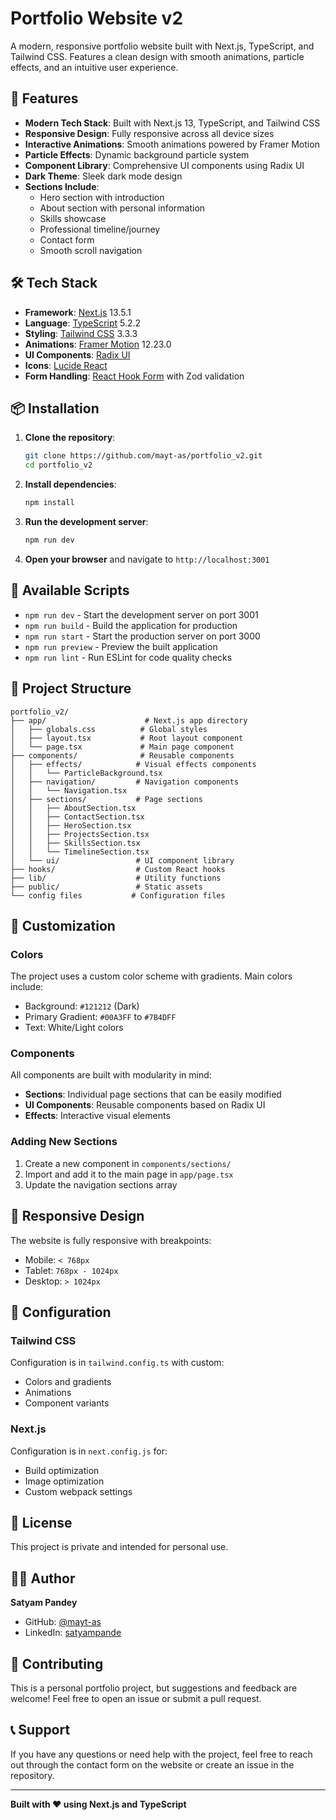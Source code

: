# Portfolio Website v2

A modern, responsive portfolio website built with Next.js, TypeScript, and Tailwind CSS. Features a clean design with smooth animations, particle effects, and an intuitive user experience.

## 🚀 Features

- **Modern Tech Stack**: Built with Next.js 13, TypeScript, and Tailwind CSS
- **Responsive Design**: Fully responsive across all device sizes
- **Interactive Animations**: Smooth animations powered by Framer Motion
- **Particle Effects**: Dynamic background particle system
- **Component Library**: Comprehensive UI components using Radix UI
- **Dark Theme**: Sleek dark mode design
- **Sections Include**:
  - Hero section with introduction
  - About section with personal information
  - Skills showcase
  - Professional timeline/journey
  - Contact form
  - Smooth scroll navigation

## 🛠️ Tech Stack

- **Framework**: [Next.js](https://nextjs.org/) 13.5.1
- **Language**: [TypeScript](https://www.typescriptlang.org/) 5.2.2
- **Styling**: [Tailwind CSS](https://tailwindcss.com/) 3.3.3
- **Animations**: [Framer Motion](https://www.framer.com/motion/) 12.23.0
- **UI Components**: [Radix UI](https://www.radix-ui.com/)
- **Icons**: [Lucide React](https://lucide.dev/)
- **Form Handling**: [React Hook Form](https://react-hook-form.com/) with Zod validation

## 📦 Installation

1. **Clone the repository**:
   ```bash
   git clone https://github.com/mayt-as/portfolio_v2.git
   cd portfolio_v2
   ```

2. **Install dependencies**:
   ```bash
   npm install
   ```

3. **Run the development server**:
   ```bash
   npm run dev
   ```

4. **Open your browser** and navigate to `http://localhost:3001`

## 🚀 Available Scripts

- `npm run dev` - Start the development server on port 3001
- `npm run build` - Build the application for production
- `npm run start` - Start the production server on port 3000
- `npm run preview` - Preview the built application
- `npm run lint` - Run ESLint for code quality checks

## 📁 Project Structure

```
portfolio_v2/
├── app/                      # Next.js app directory
│   ├── globals.css          # Global styles
│   ├── layout.tsx           # Root layout component
│   └── page.tsx             # Main page component
├── components/              # Reusable components
│   ├── effects/            # Visual effects components
│   │   └── ParticleBackground.tsx
│   ├── navigation/         # Navigation components
│   │   └── Navigation.tsx
│   ├── sections/           # Page sections
│   │   ├── AboutSection.tsx
│   │   ├── ContactSection.tsx
│   │   ├── HeroSection.tsx
│   │   ├── ProjectsSection.tsx
│   │   ├── SkillsSection.tsx
│   │   └── TimelineSection.tsx
│   └── ui/                 # UI component library
├── hooks/                  # Custom React hooks
├── lib/                    # Utility functions
├── public/                 # Static assets
└── config files           # Configuration files
```

## 🎨 Customization

### Colors
The project uses a custom color scheme with gradients. Main colors include:
- Background: `#121212` (Dark)
- Primary Gradient: `#00A3FF` to `#7B4DFF`
- Text: White/Light colors

### Components
All components are built with modularity in mind:
- **Sections**: Individual page sections that can be easily modified
- **UI Components**: Reusable components based on Radix UI
- **Effects**: Interactive visual elements

### Adding New Sections
1. Create a new component in `components/sections/`
2. Import and add it to the main page in `app/page.tsx`
3. Update the navigation sections array

## 📱 Responsive Design

The website is fully responsive with breakpoints:
- Mobile: `< 768px`
- Tablet: `768px - 1024px`
- Desktop: `> 1024px`

## 🔧 Configuration

### Tailwind CSS
Configuration is in `tailwind.config.ts` with custom:
- Colors and gradients
- Animations
- Component variants

### Next.js
Configuration is in `next.config.js` for:
- Build optimization
- Image optimization
- Custom webpack settings

## 📄 License

This project is private and intended for personal use.

## 👨‍💻 Author

**Satyam Pandey**
- GitHub: [@mayt-as](https://github.com/mayt-as)
- LinkedIn: [satyampande](https://linkedin.com/in/satyampande)

## 🤝 Contributing

This is a personal portfolio project, but suggestions and feedback are welcome! Feel free to open an issue or submit a pull request.

## 📞 Support

If you have any questions or need help with the project, feel free to reach out through the contact form on the website or create an issue in the repository.

---

**Built with ❤️ using Next.js and TypeScript**
